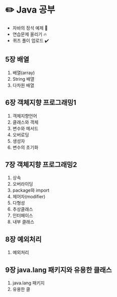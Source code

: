 # :pencil2: Java 공부
- 자바의 정석 예제 🐥
- 연습문제 올리기 🔥
- 퀴즈 풀이 업로드 ✔️
  
## 5장 배열
1. 배열(array)
2. String 배열
3. 다차원 배열
   
## 6장 객체지향 프로그래밍1
1. 객체지향언어
2. 클래스와 객체
3. 변수와 메서드
4. 오버로딩
5. 생성자
6. 변수의 초기화
   
## 7장 객체지향 프로그래밍2
1. 상속
2. 오버라이딩
3. package와 import
4. 제어자(modifier)
5. 다형성
6. 추상클래스
7. 인터페이스
8. 내부 클래스

   
## 8장 예외처리
1. 예외처리


## 9장 java.lang 패키지와 유용한 클래스
1. java.lang 패키지
2. 유용한 클

